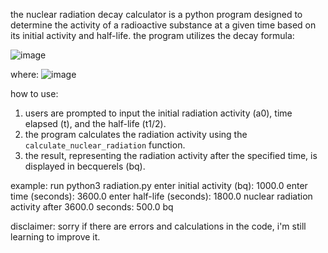 the nuclear radiation decay calculator is a python program designed to determine the activity of a radioactive substance at a given time based on its initial activity and half-life. the program utilizes the decay formula:

![image](https://github.com/danielstevanusp/Nuclear-Radiation-Calculator/assets/157248078/06ef60c6-6632-4a76-b0d3-d64c45b988f8)

where:
![image](https://github.com/danielstevanusp/Nuclear-Radiation-Calculator/assets/157248078/7402ecc6-2c6f-483c-a69d-86f4a7ee15ee)

how to use:
1. users are prompted to input the initial radiation activity (a0), time elapsed (t), and the half-life (t1/2).
2. the program calculates the radiation activity using the `calculate_nuclear_radiation` function.
3. the result, representing the radiation activity after the specified time, is displayed in becquerels (bq).

example:
run python3 radiation.py
enter initial activity (bq): 1000.0
enter time (seconds): 3600.0
enter half-life (seconds): 1800.0
nuclear radiation activity after 3600.0 seconds: 500.0 bq

disclaimer: sorry if there are errors and calculations in the code, i'm still learning to improve it.
